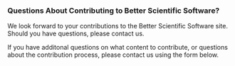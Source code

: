 <!-- start of the deck -->
### Questions About Contributing to Better Scientific Software?

We look forward to your contributions to the Better Scientific Software site. Should you have questions, please contact us.
<!-- start of the deck -->


<!-- start of the body -->

If you have additonal questions on what content to contribute, or questions about the contribution process, please contact us using the form below. 

<!-- end of the body -->

<!--
Publish: yes
-->

